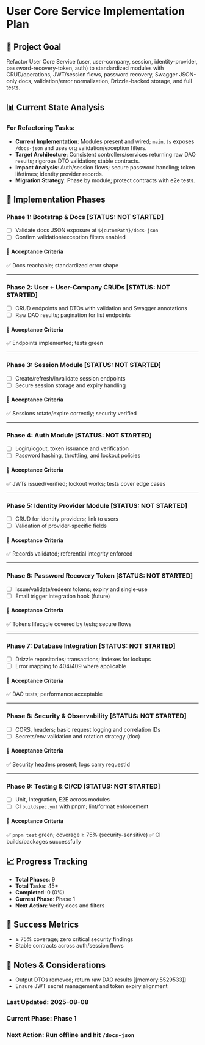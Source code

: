 # User Core Service Implementation Plan

## 🎯 **Project Goal**

Refactor User Core Service (user, user-company, session, identity-provider, password-recovery-token, auth) to standardized modules with CRUD/operations, JWT/session flows, password recovery, Swagger JSON-only docs, validation/error normalization, Drizzle-backed storage, and full tests.

## 📊 **Current State Analysis**

### **For Refactoring Tasks:**

- **Current Implementation**: Modules present and wired; `main.ts` exposes `/docs-json` and uses org validation/exception filters.
- **Target Architecture**: Consistent controllers/services returning raw DAO results; rigorous DTO validation; stable contracts.
- **Impact Analysis**: Auth/session flows; secure password handling; token lifetimes; identity provider records.
- **Migration Strategy**: Phase by module; protect contracts with e2e tests.

## 🚀 **Implementation Phases**

### **Phase 1: Bootstrap & Docs** [STATUS: NOT STARTED]

- [ ] Validate docs JSON exposure at `${cutomPath}/docs-json`
- [ ] Confirm validation/exception filters enabled

#### **🎯 Acceptance Criteria**

✅ Docs reachable; standardized error shape

---

### **Phase 2: User + User-Company CRUDs** [STATUS: NOT STARTED]

- [ ] CRUD endpoints and DTOs with validation and Swagger annotations
- [ ] Raw DAO results; pagination for list endpoints

#### **🎯 Acceptance Criteria**

✅ Endpoints implemented; tests green

---

### **Phase 3: Session Module** [STATUS: NOT STARTED]

- [ ] Create/refresh/invalidate session endpoints
- [ ] Secure session storage and expiry handling

#### **🎯 Acceptance Criteria**

✅ Sessions rotate/expire correctly; security verified

---

### **Phase 4: Auth Module** [STATUS: NOT STARTED]

- [ ] Login/logout, token issuance and verification
- [ ] Password hashing, throttling, and lockout policies

#### **🎯 Acceptance Criteria**

✅ JWTs issued/verified; lockout works; tests cover edge cases

---

### **Phase 5: Identity Provider Module** [STATUS: NOT STARTED]

- [ ] CRUD for identity providers; link to users
- [ ] Validation of provider-specific fields

#### **🎯 Acceptance Criteria**

✅ Records validated; referential integrity enforced

---

### **Phase 6: Password Recovery Token** [STATUS: NOT STARTED]

- [ ] Issue/validate/redeem tokens; expiry and single-use
- [ ] Email trigger integration hook (future)

#### **🎯 Acceptance Criteria**

✅ Tokens lifecycle covered by tests; secure flows

---

### **Phase 7: Database Integration** [STATUS: NOT STARTED]

- [ ] Drizzle repositories; transactions; indexes for lookups
- [ ] Error mapping to 404/409 where applicable

#### **🎯 Acceptance Criteria**

✅ DAO tests; performance acceptable

---

### **Phase 8: Security & Observability** [STATUS: NOT STARTED]

- [ ] CORS, headers; basic request logging and correlation IDs
- [ ] Secrets/env validation and rotation strategy (doc)

#### **🎯 Acceptance Criteria**

✅ Security headers present; logs carry requestId

---

### **Phase 9: Testing & CI/CD** [STATUS: NOT STARTED]

- [ ] Unit, Integration, E2E across modules
- [ ] CI `buildspec.yml` with pnpm; lint/format enforcement

#### **🎯 Acceptance Criteria**

✅ `pnpm test` green; coverage ≥ 75% (security-sensitive)
✅ CI builds/packages successfully

## 📈 **Progress Tracking**

- **Total Phases**: 9
- **Total Tasks**: 45+
- **Completed**: 0 (0%)
- **Current Phase**: Phase 1
- **Next Action**: Verify docs and filters

## 🎯 **Success Metrics**

- ≥ 75% coverage; zero critical security findings
- Stable contracts across auth/session flows

## 📝 **Notes & Considerations**

- Output DTOs removed; return raw DAO results [[memory:5529533]]
- Ensure JWT secret management and token expiry alignment

### **Last Updated**: 2025-08-08

### **Current Phase**: Phase 1

### **Next Action**: Run offline and hit `/docs-json`
